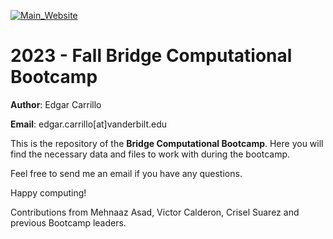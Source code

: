 [![Main_Website](https://img.shields.io/badge/-Website-orange.svg)](https://elcarrillo.github.io/2023-08-01-bridge_computational_bootcamp/)

# 2023 - Fall Bridge Computational Bootcamp

__Author__: Edgar Carrillo

__Email__: edgar.carrillo[at]vanderbilt.edu

This is the repository of the **Bridge Computational Bootcamp**.
Here you will find the necessary data and files to work with during the bootcamp.

Feel free to send me an email if you have any questions.

Happy computing!

Contributions from Mehnaaz Asad, Victor Calderon, Crisel Suarez and previous Bootcamp leaders.
